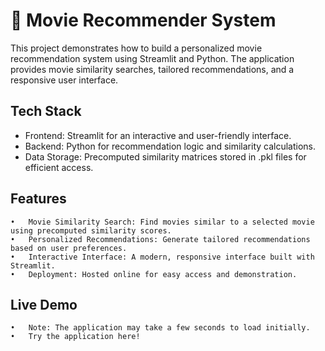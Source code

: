 # 🎥 Movie Recommender System

This project demonstrates how to build a personalized movie recommendation system using Streamlit and Python. The application provides movie similarity searches, tailored recommendations, and a responsive user interface.

## Tech Stack
- Frontend: Streamlit for an interactive and user-friendly interface.
- Backend: Python for recommendation logic and similarity calculations.
- Data Storage: Precomputed similarity matrices stored in .pkl files for efficient access.

 ## Features
	•	Movie Similarity Search: Find movies similar to a selected movie using precomputed similarity scores.
	•	Personalized Recommendations: Generate tailored recommendations based on user preferences.
	•	Interactive Interface: A modern, responsive interface built with Streamlit.
	•	Deployment: Hosted online for easy access and demonstration.

 ## Live Demo
	•	Note: The application may take a few seconds to load initially.
	•	Try the application here!
